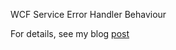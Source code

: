 WCF Service Error Handler Behaviour

For details, see my blog [post](https://vikas15bhardwaj.wordpress.com/2012/10/01/wcf-service-exception-handling-best-practice/)
